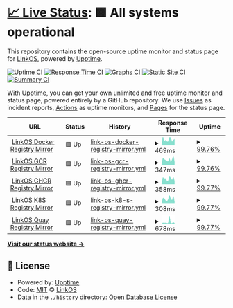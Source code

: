 # [📈 Live Status](https://uptime.linkos.org): <!--live status--> **🟩 All systems operational**

This repository contains the open-source uptime monitor and status page for [LinkOS](https://linkos.io), powered by [Upptime](https://github.com/upptime/upptime).

[![Uptime CI](https://github.com/OpenLinkOS/uptime/workflows/Uptime%20CI/badge.svg)](https://github.com/OpenLinkOS/uptime/actions?query=workflow%3A%22Uptime+CI%22)
[![Response Time CI](https://github.com/OpenLinkOS/uptime/workflows/Response%20Time%20CI/badge.svg)](https://github.com/OpenLinkOS/uptime/actions?query=workflow%3A%22Response+Time+CI%22)
[![Graphs CI](https://github.com/OpenLinkOS/uptime/workflows/Graphs%20CI/badge.svg)](https://github.com/OpenLinkOS/uptime/actions?query=workflow%3A%22Graphs+CI%22)
[![Static Site CI](https://github.com/OpenLinkOS/uptime/workflows/Static%20Site%20CI/badge.svg)](https://github.com/OpenLinkOS/uptime/actions?query=workflow%3A%22Static+Site+CI%22)
[![Summary CI](https://github.com/OpenLinkOS/uptime/workflows/Summary%20CI/badge.svg)](https://github.com/OpenLinkOS/uptime/actions?query=workflow%3A%22Summary+CI%22)

With [Upptime](https://upptime.js.org), you can get your own unlimited and free uptime monitor and status page, powered entirely by a GitHub repository. We use [Issues](https://github.com/OpenLinkOS/uptime/issues) as incident reports, [Actions](https://github.com/OpenLinkOS/uptime/actions) as uptime monitors, and [Pages](https://uptime.linkos.org) for the status page.

<!--start: status pages-->
<!-- This summary is generated by Upptime (https://github.com/upptime/upptime) -->
<!-- Do not edit this manually, your changes will be overwritten -->
<!-- prettier-ignore -->
| URL | Status | History | Response Time | Uptime |
| --- | ------ | ------- | ------------- | ------ |
| <img alt="" src="https://icons.duckduckgo.com/ip3/docker.linkos.org.ico" height="13"> [LinkOS Docker Registry Mirror](https://docker.linkos.org) | 🟩 Up | [link-os-docker-registry-mirror.yml](https://github.com/OpenLinkOS/uptime/commits/HEAD/history/link-os-docker-registry-mirror.yml) | <details><summary><img alt="Response time graph" src="./graphs/link-os-docker-registry-mirror/response-time-week.png" height="20"> 469ms</summary><br><a href="https://uptime.linkos.org/history/link-os-docker-registry-mirror"><img alt="Response time 829" src="https://img.shields.io/endpoint?url=https%3A%2F%2Fraw.githubusercontent.com%2FOpenLinkOS%2Fuptime%2FHEAD%2Fapi%2Flink-os-docker-registry-mirror%2Fresponse-time.json"></a><br><a href="https://uptime.linkos.org/history/link-os-docker-registry-mirror"><img alt="24-hour response time 562" src="https://img.shields.io/endpoint?url=https%3A%2F%2Fraw.githubusercontent.com%2FOpenLinkOS%2Fuptime%2FHEAD%2Fapi%2Flink-os-docker-registry-mirror%2Fresponse-time-day.json"></a><br><a href="https://uptime.linkos.org/history/link-os-docker-registry-mirror"><img alt="7-day response time 469" src="https://img.shields.io/endpoint?url=https%3A%2F%2Fraw.githubusercontent.com%2FOpenLinkOS%2Fuptime%2FHEAD%2Fapi%2Flink-os-docker-registry-mirror%2Fresponse-time-week.json"></a><br><a href="https://uptime.linkos.org/history/link-os-docker-registry-mirror"><img alt="30-day response time 435" src="https://img.shields.io/endpoint?url=https%3A%2F%2Fraw.githubusercontent.com%2FOpenLinkOS%2Fuptime%2FHEAD%2Fapi%2Flink-os-docker-registry-mirror%2Fresponse-time-month.json"></a><br><a href="https://uptime.linkos.org/history/link-os-docker-registry-mirror"><img alt="1-year response time 834" src="https://img.shields.io/endpoint?url=https%3A%2F%2Fraw.githubusercontent.com%2FOpenLinkOS%2Fuptime%2FHEAD%2Fapi%2Flink-os-docker-registry-mirror%2Fresponse-time-year.json"></a></details> | <details><summary><a href="https://uptime.linkos.org/history/link-os-docker-registry-mirror">99.76%</a></summary><a href="https://uptime.linkos.org/history/link-os-docker-registry-mirror"><img alt="All-time uptime 99.58%" src="https://img.shields.io/endpoint?url=https%3A%2F%2Fraw.githubusercontent.com%2FOpenLinkOS%2Fuptime%2FHEAD%2Fapi%2Flink-os-docker-registry-mirror%2Fuptime.json"></a><br><a href="https://uptime.linkos.org/history/link-os-docker-registry-mirror"><img alt="24-hour uptime 100.00%" src="https://img.shields.io/endpoint?url=https%3A%2F%2Fraw.githubusercontent.com%2FOpenLinkOS%2Fuptime%2FHEAD%2Fapi%2Flink-os-docker-registry-mirror%2Fuptime-day.json"></a><br><a href="https://uptime.linkos.org/history/link-os-docker-registry-mirror"><img alt="7-day uptime 99.76%" src="https://img.shields.io/endpoint?url=https%3A%2F%2Fraw.githubusercontent.com%2FOpenLinkOS%2Fuptime%2FHEAD%2Fapi%2Flink-os-docker-registry-mirror%2Fuptime-week.json"></a><br><a href="https://uptime.linkos.org/history/link-os-docker-registry-mirror"><img alt="30-day uptime 99.45%" src="https://img.shields.io/endpoint?url=https%3A%2F%2Fraw.githubusercontent.com%2FOpenLinkOS%2Fuptime%2FHEAD%2Fapi%2Flink-os-docker-registry-mirror%2Fuptime-month.json"></a><br><a href="https://uptime.linkos.org/history/link-os-docker-registry-mirror"><img alt="1-year uptime 99.30%" src="https://img.shields.io/endpoint?url=https%3A%2F%2Fraw.githubusercontent.com%2FOpenLinkOS%2Fuptime%2FHEAD%2Fapi%2Flink-os-docker-registry-mirror%2Fuptime-year.json"></a></details>
| <img alt="" src="https://icons.duckduckgo.com/ip3/gcr.linkos.org.ico" height="13"> [LinkOS GCR Registry Mirror](https://gcr.linkos.org) | 🟩 Up | [link-os-gcr-registry-mirror.yml](https://github.com/OpenLinkOS/uptime/commits/HEAD/history/link-os-gcr-registry-mirror.yml) | <details><summary><img alt="Response time graph" src="./graphs/link-os-gcr-registry-mirror/response-time-week.png" height="20"> 347ms</summary><br><a href="https://uptime.linkos.org/history/link-os-gcr-registry-mirror"><img alt="Response time 675" src="https://img.shields.io/endpoint?url=https%3A%2F%2Fraw.githubusercontent.com%2FOpenLinkOS%2Fuptime%2FHEAD%2Fapi%2Flink-os-gcr-registry-mirror%2Fresponse-time.json"></a><br><a href="https://uptime.linkos.org/history/link-os-gcr-registry-mirror"><img alt="24-hour response time 239" src="https://img.shields.io/endpoint?url=https%3A%2F%2Fraw.githubusercontent.com%2FOpenLinkOS%2Fuptime%2FHEAD%2Fapi%2Flink-os-gcr-registry-mirror%2Fresponse-time-day.json"></a><br><a href="https://uptime.linkos.org/history/link-os-gcr-registry-mirror"><img alt="7-day response time 347" src="https://img.shields.io/endpoint?url=https%3A%2F%2Fraw.githubusercontent.com%2FOpenLinkOS%2Fuptime%2FHEAD%2Fapi%2Flink-os-gcr-registry-mirror%2Fresponse-time-week.json"></a><br><a href="https://uptime.linkos.org/history/link-os-gcr-registry-mirror"><img alt="30-day response time 393" src="https://img.shields.io/endpoint?url=https%3A%2F%2Fraw.githubusercontent.com%2FOpenLinkOS%2Fuptime%2FHEAD%2Fapi%2Flink-os-gcr-registry-mirror%2Fresponse-time-month.json"></a><br><a href="https://uptime.linkos.org/history/link-os-gcr-registry-mirror"><img alt="1-year response time 614" src="https://img.shields.io/endpoint?url=https%3A%2F%2Fraw.githubusercontent.com%2FOpenLinkOS%2Fuptime%2FHEAD%2Fapi%2Flink-os-gcr-registry-mirror%2Fresponse-time-year.json"></a></details> | <details><summary><a href="https://uptime.linkos.org/history/link-os-gcr-registry-mirror">99.76%</a></summary><a href="https://uptime.linkos.org/history/link-os-gcr-registry-mirror"><img alt="All-time uptime 97.51%" src="https://img.shields.io/endpoint?url=https%3A%2F%2Fraw.githubusercontent.com%2FOpenLinkOS%2Fuptime%2FHEAD%2Fapi%2Flink-os-gcr-registry-mirror%2Fuptime.json"></a><br><a href="https://uptime.linkos.org/history/link-os-gcr-registry-mirror"><img alt="24-hour uptime 100.00%" src="https://img.shields.io/endpoint?url=https%3A%2F%2Fraw.githubusercontent.com%2FOpenLinkOS%2Fuptime%2FHEAD%2Fapi%2Flink-os-gcr-registry-mirror%2Fuptime-day.json"></a><br><a href="https://uptime.linkos.org/history/link-os-gcr-registry-mirror"><img alt="7-day uptime 99.76%" src="https://img.shields.io/endpoint?url=https%3A%2F%2Fraw.githubusercontent.com%2FOpenLinkOS%2Fuptime%2FHEAD%2Fapi%2Flink-os-gcr-registry-mirror%2Fuptime-week.json"></a><br><a href="https://uptime.linkos.org/history/link-os-gcr-registry-mirror"><img alt="30-day uptime 99.46%" src="https://img.shields.io/endpoint?url=https%3A%2F%2Fraw.githubusercontent.com%2FOpenLinkOS%2Fuptime%2FHEAD%2Fapi%2Flink-os-gcr-registry-mirror%2Fuptime-month.json"></a><br><a href="https://uptime.linkos.org/history/link-os-gcr-registry-mirror"><img alt="1-year uptime 98.04%" src="https://img.shields.io/endpoint?url=https%3A%2F%2Fraw.githubusercontent.com%2FOpenLinkOS%2Fuptime%2FHEAD%2Fapi%2Flink-os-gcr-registry-mirror%2Fuptime-year.json"></a></details>
| <img alt="" src="https://icons.duckduckgo.com/ip3/ghcr.linkos.org.ico" height="13"> [LinkOS GHCR Registry Mirror](https://ghcr.linkos.org) | 🟩 Up | [link-os-ghcr-registry-mirror.yml](https://github.com/OpenLinkOS/uptime/commits/HEAD/history/link-os-ghcr-registry-mirror.yml) | <details><summary><img alt="Response time graph" src="./graphs/link-os-ghcr-registry-mirror/response-time-week.png" height="20"> 358ms</summary><br><a href="https://uptime.linkos.org/history/link-os-ghcr-registry-mirror"><img alt="Response time 645" src="https://img.shields.io/endpoint?url=https%3A%2F%2Fraw.githubusercontent.com%2FOpenLinkOS%2Fuptime%2FHEAD%2Fapi%2Flink-os-ghcr-registry-mirror%2Fresponse-time.json"></a><br><a href="https://uptime.linkos.org/history/link-os-ghcr-registry-mirror"><img alt="24-hour response time 356" src="https://img.shields.io/endpoint?url=https%3A%2F%2Fraw.githubusercontent.com%2FOpenLinkOS%2Fuptime%2FHEAD%2Fapi%2Flink-os-ghcr-registry-mirror%2Fresponse-time-day.json"></a><br><a href="https://uptime.linkos.org/history/link-os-ghcr-registry-mirror"><img alt="7-day response time 358" src="https://img.shields.io/endpoint?url=https%3A%2F%2Fraw.githubusercontent.com%2FOpenLinkOS%2Fuptime%2FHEAD%2Fapi%2Flink-os-ghcr-registry-mirror%2Fresponse-time-week.json"></a><br><a href="https://uptime.linkos.org/history/link-os-ghcr-registry-mirror"><img alt="30-day response time 380" src="https://img.shields.io/endpoint?url=https%3A%2F%2Fraw.githubusercontent.com%2FOpenLinkOS%2Fuptime%2FHEAD%2Fapi%2Flink-os-ghcr-registry-mirror%2Fresponse-time-month.json"></a><br><a href="https://uptime.linkos.org/history/link-os-ghcr-registry-mirror"><img alt="1-year response time 558" src="https://img.shields.io/endpoint?url=https%3A%2F%2Fraw.githubusercontent.com%2FOpenLinkOS%2Fuptime%2FHEAD%2Fapi%2Flink-os-ghcr-registry-mirror%2Fresponse-time-year.json"></a></details> | <details><summary><a href="https://uptime.linkos.org/history/link-os-ghcr-registry-mirror">99.77%</a></summary><a href="https://uptime.linkos.org/history/link-os-ghcr-registry-mirror"><img alt="All-time uptime 97.46%" src="https://img.shields.io/endpoint?url=https%3A%2F%2Fraw.githubusercontent.com%2FOpenLinkOS%2Fuptime%2FHEAD%2Fapi%2Flink-os-ghcr-registry-mirror%2Fuptime.json"></a><br><a href="https://uptime.linkos.org/history/link-os-ghcr-registry-mirror"><img alt="24-hour uptime 100.00%" src="https://img.shields.io/endpoint?url=https%3A%2F%2Fraw.githubusercontent.com%2FOpenLinkOS%2Fuptime%2FHEAD%2Fapi%2Flink-os-ghcr-registry-mirror%2Fuptime-day.json"></a><br><a href="https://uptime.linkos.org/history/link-os-ghcr-registry-mirror"><img alt="7-day uptime 99.77%" src="https://img.shields.io/endpoint?url=https%3A%2F%2Fraw.githubusercontent.com%2FOpenLinkOS%2Fuptime%2FHEAD%2Fapi%2Flink-os-ghcr-registry-mirror%2Fuptime-week.json"></a><br><a href="https://uptime.linkos.org/history/link-os-ghcr-registry-mirror"><img alt="30-day uptime 99.46%" src="https://img.shields.io/endpoint?url=https%3A%2F%2Fraw.githubusercontent.com%2FOpenLinkOS%2Fuptime%2FHEAD%2Fapi%2Flink-os-ghcr-registry-mirror%2Fuptime-month.json"></a><br><a href="https://uptime.linkos.org/history/link-os-ghcr-registry-mirror"><img alt="1-year uptime 97.95%" src="https://img.shields.io/endpoint?url=https%3A%2F%2Fraw.githubusercontent.com%2FOpenLinkOS%2Fuptime%2FHEAD%2Fapi%2Flink-os-ghcr-registry-mirror%2Fuptime-year.json"></a></details>
| <img alt="" src="https://icons.duckduckgo.com/ip3/k8s.linkos.org.ico" height="13"> [LinkOS K8S Registry Mirror](https://k8s.linkos.org) | 🟩 Up | [link-os-k8-s-registry-mirror.yml](https://github.com/OpenLinkOS/uptime/commits/HEAD/history/link-os-k8-s-registry-mirror.yml) | <details><summary><img alt="Response time graph" src="./graphs/link-os-k8-s-registry-mirror/response-time-week.png" height="20"> 308ms</summary><br><a href="https://uptime.linkos.org/history/link-os-k8-s-registry-mirror"><img alt="Response time 566" src="https://img.shields.io/endpoint?url=https%3A%2F%2Fraw.githubusercontent.com%2FOpenLinkOS%2Fuptime%2FHEAD%2Fapi%2Flink-os-k8-s-registry-mirror%2Fresponse-time.json"></a><br><a href="https://uptime.linkos.org/history/link-os-k8-s-registry-mirror"><img alt="24-hour response time 272" src="https://img.shields.io/endpoint?url=https%3A%2F%2Fraw.githubusercontent.com%2FOpenLinkOS%2Fuptime%2FHEAD%2Fapi%2Flink-os-k8-s-registry-mirror%2Fresponse-time-day.json"></a><br><a href="https://uptime.linkos.org/history/link-os-k8-s-registry-mirror"><img alt="7-day response time 308" src="https://img.shields.io/endpoint?url=https%3A%2F%2Fraw.githubusercontent.com%2FOpenLinkOS%2Fuptime%2FHEAD%2Fapi%2Flink-os-k8-s-registry-mirror%2Fresponse-time-week.json"></a><br><a href="https://uptime.linkos.org/history/link-os-k8-s-registry-mirror"><img alt="30-day response time 352" src="https://img.shields.io/endpoint?url=https%3A%2F%2Fraw.githubusercontent.com%2FOpenLinkOS%2Fuptime%2FHEAD%2Fapi%2Flink-os-k8-s-registry-mirror%2Fresponse-time-month.json"></a><br><a href="https://uptime.linkos.org/history/link-os-k8-s-registry-mirror"><img alt="1-year response time 555" src="https://img.shields.io/endpoint?url=https%3A%2F%2Fraw.githubusercontent.com%2FOpenLinkOS%2Fuptime%2FHEAD%2Fapi%2Flink-os-k8-s-registry-mirror%2Fresponse-time-year.json"></a></details> | <details><summary><a href="https://uptime.linkos.org/history/link-os-k8-s-registry-mirror">99.77%</a></summary><a href="https://uptime.linkos.org/history/link-os-k8-s-registry-mirror"><img alt="All-time uptime 97.48%" src="https://img.shields.io/endpoint?url=https%3A%2F%2Fraw.githubusercontent.com%2FOpenLinkOS%2Fuptime%2FHEAD%2Fapi%2Flink-os-k8-s-registry-mirror%2Fuptime.json"></a><br><a href="https://uptime.linkos.org/history/link-os-k8-s-registry-mirror"><img alt="24-hour uptime 100.00%" src="https://img.shields.io/endpoint?url=https%3A%2F%2Fraw.githubusercontent.com%2FOpenLinkOS%2Fuptime%2FHEAD%2Fapi%2Flink-os-k8-s-registry-mirror%2Fuptime-day.json"></a><br><a href="https://uptime.linkos.org/history/link-os-k8-s-registry-mirror"><img alt="7-day uptime 99.77%" src="https://img.shields.io/endpoint?url=https%3A%2F%2Fraw.githubusercontent.com%2FOpenLinkOS%2Fuptime%2FHEAD%2Fapi%2Flink-os-k8-s-registry-mirror%2Fuptime-week.json"></a><br><a href="https://uptime.linkos.org/history/link-os-k8-s-registry-mirror"><img alt="30-day uptime 99.47%" src="https://img.shields.io/endpoint?url=https%3A%2F%2Fraw.githubusercontent.com%2FOpenLinkOS%2Fuptime%2FHEAD%2Fapi%2Flink-os-k8-s-registry-mirror%2Fuptime-month.json"></a><br><a href="https://uptime.linkos.org/history/link-os-k8-s-registry-mirror"><img alt="1-year uptime 97.99%" src="https://img.shields.io/endpoint?url=https%3A%2F%2Fraw.githubusercontent.com%2FOpenLinkOS%2Fuptime%2FHEAD%2Fapi%2Flink-os-k8-s-registry-mirror%2Fuptime-year.json"></a></details>
| <img alt="" src="https://icons.duckduckgo.com/ip3/quay.linkos.org.ico" height="13"> [LinkOS Quay Registry Mirror](https://quay.linkos.org) | 🟩 Up | [link-os-quay-registry-mirror.yml](https://github.com/OpenLinkOS/uptime/commits/HEAD/history/link-os-quay-registry-mirror.yml) | <details><summary><img alt="Response time graph" src="./graphs/link-os-quay-registry-mirror/response-time-week.png" height="20"> 678ms</summary><br><a href="https://uptime.linkos.org/history/link-os-quay-registry-mirror"><img alt="Response time 593" src="https://img.shields.io/endpoint?url=https%3A%2F%2Fraw.githubusercontent.com%2FOpenLinkOS%2Fuptime%2FHEAD%2Fapi%2Flink-os-quay-registry-mirror%2Fresponse-time.json"></a><br><a href="https://uptime.linkos.org/history/link-os-quay-registry-mirror"><img alt="24-hour response time 474" src="https://img.shields.io/endpoint?url=https%3A%2F%2Fraw.githubusercontent.com%2FOpenLinkOS%2Fuptime%2FHEAD%2Fapi%2Flink-os-quay-registry-mirror%2Fresponse-time-day.json"></a><br><a href="https://uptime.linkos.org/history/link-os-quay-registry-mirror"><img alt="7-day response time 678" src="https://img.shields.io/endpoint?url=https%3A%2F%2Fraw.githubusercontent.com%2FOpenLinkOS%2Fuptime%2FHEAD%2Fapi%2Flink-os-quay-registry-mirror%2Fresponse-time-week.json"></a><br><a href="https://uptime.linkos.org/history/link-os-quay-registry-mirror"><img alt="30-day response time 591" src="https://img.shields.io/endpoint?url=https%3A%2F%2Fraw.githubusercontent.com%2FOpenLinkOS%2Fuptime%2FHEAD%2Fapi%2Flink-os-quay-registry-mirror%2Fresponse-time-month.json"></a><br><a href="https://uptime.linkos.org/history/link-os-quay-registry-mirror"><img alt="1-year response time 533" src="https://img.shields.io/endpoint?url=https%3A%2F%2Fraw.githubusercontent.com%2FOpenLinkOS%2Fuptime%2FHEAD%2Fapi%2Flink-os-quay-registry-mirror%2Fresponse-time-year.json"></a></details> | <details><summary><a href="https://uptime.linkos.org/history/link-os-quay-registry-mirror">99.77%</a></summary><a href="https://uptime.linkos.org/history/link-os-quay-registry-mirror"><img alt="All-time uptime 97.47%" src="https://img.shields.io/endpoint?url=https%3A%2F%2Fraw.githubusercontent.com%2FOpenLinkOS%2Fuptime%2FHEAD%2Fapi%2Flink-os-quay-registry-mirror%2Fuptime.json"></a><br><a href="https://uptime.linkos.org/history/link-os-quay-registry-mirror"><img alt="24-hour uptime 100.00%" src="https://img.shields.io/endpoint?url=https%3A%2F%2Fraw.githubusercontent.com%2FOpenLinkOS%2Fuptime%2FHEAD%2Fapi%2Flink-os-quay-registry-mirror%2Fuptime-day.json"></a><br><a href="https://uptime.linkos.org/history/link-os-quay-registry-mirror"><img alt="7-day uptime 99.77%" src="https://img.shields.io/endpoint?url=https%3A%2F%2Fraw.githubusercontent.com%2FOpenLinkOS%2Fuptime%2FHEAD%2Fapi%2Flink-os-quay-registry-mirror%2Fuptime-week.json"></a><br><a href="https://uptime.linkos.org/history/link-os-quay-registry-mirror"><img alt="30-day uptime 99.48%" src="https://img.shields.io/endpoint?url=https%3A%2F%2Fraw.githubusercontent.com%2FOpenLinkOS%2Fuptime%2FHEAD%2Fapi%2Flink-os-quay-registry-mirror%2Fuptime-month.json"></a><br><a href="https://uptime.linkos.org/history/link-os-quay-registry-mirror"><img alt="1-year uptime 97.97%" src="https://img.shields.io/endpoint?url=https%3A%2F%2Fraw.githubusercontent.com%2FOpenLinkOS%2Fuptime%2FHEAD%2Fapi%2Flink-os-quay-registry-mirror%2Fuptime-year.json"></a></details>

<!--end: status pages-->

[**Visit our status website →**](https://uptime.linkos.org)

## 📄 License

- Powered by: [Upptime](https://github.com/upptime/upptime)
- Code: [MIT](./LICENSE) © [LinkOS](https://linkos.io)
- Data in the `./history` directory: [Open Database License](https://opendatacommons.org/licenses/odbl/1-0/)
